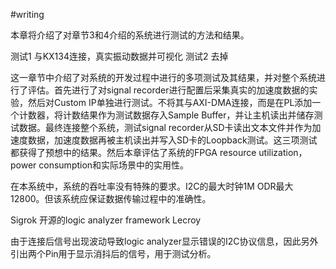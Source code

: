 #writing 

本章将介绍了对章节3和4介绍的系统进行测试的方法和结果。

测试1 与KX134连接，真实振动数据并可视化
测试2 去掉


这一章节中介绍了对系统的开发过程中进行的多项测试及其结果，并对整个系统进行了评估。首先进行了对signal recorder进行配置后采集真实的加速度数据的实验，然后对Custom IP单独进行测试。不将其与AXI-DMA连接，而是在PL添加一个计数器，将计数结果作为测试数据存入Sample Buffer，并让主机读出并储存测试数据。最终连接整个系统，测试signal recorder从SD卡读出文本文件并作为加速度数据，加速度数据再被主机读出并写入SD卡的Loopback测试。这三项测试都获得了预想中的结果。然后本章评估了系统的FPGA resource utilization，power consumption和实际场景中的实用性。

在本系统中，系统的吞吐率没有特殊的要求。I2C的最大时钟1M ODR最大12800。但该系统应保证数据传输过程中的准确性。

Sigrok 开源的logic analyzer framework Lecroy

由于连接后信号出现波动导致logic analyzer显示错误的I2C协议信息，因此另外引出两个Pin用于显示消抖后的信号，用于测试分析。
